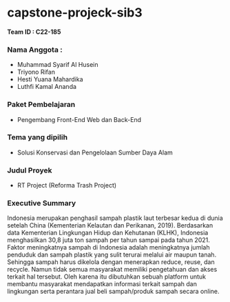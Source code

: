 ﻿# capstone-projeck-sib3
<b>Team ID : C22-185</b>

### Nama Anggota :
- Muhammad Syarif Al Husein
- Triyono Rifan 
- Hesti Yuana Mahardika
- Luthfi Kamal Ananda

### Paket Pembelajaran 
- Pengembang Front-End Web dan Back-End

### Tema yang dipilih 
- Solusi Konservasi dan Pengelolaan Sumber Daya Alam

### Judul Proyek 
- RT Project (Reforma Trash Project)

### Executive Summary
Indonesia merupakan penghasil sampah plastik laut terbesar kedua di dunia setelah China (Kementerian Kelautan dan Perikanan, 2019). Berdasarkan data Kementerian Lingkungan Hidup dan Kehutanan (KLHK), Indonesia menghasilkan 30,8 juta ton sampah per tahun sampai pada tahun 2021. Faktor meningkatnya sampah di Indonesia adalah meningkatnya jumlah penduduk dan sampah plastik yang sulit terurai melalui air maupun tanah. Sehingga sampah harus dikelola dengan menerapkan reduce, reuse, dan recycle. Namun tidak semua masyarakat memiliki pengetahuan dan akses terkait hal tersebut. Oleh karena itu dibutuhkan sebuah platform untuk membantu masyarakat mendapatkan informasi terkait sampah dan lingkungan serta perantara jual beli sampah/produk sampah secara online.

